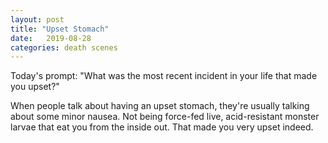 ```yaml
---
layout: post
title: "Upset Stomach"
date:   2019-08-28
categories: death scenes
---
```

Today's prompt: "What was the most recent incident in your life that made you upset?"

When people talk about having an upset stomach, they're usually talking about some minor nausea. Not being force-fed live, acid-resistant monster larvae that eat you from the inside out. That made you very upset indeed.
